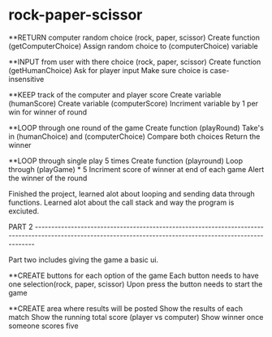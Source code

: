 # rock-paper-scissor

**RETURN computer random choice (rock, paper, scissor)
    Create function (getComputerChoice)
    Assign random choice to (computerChoice) variable

**INPUT from user with there choice (rock, paper, scissor)
    Create function (getHumanChoice)
        Ask for player input
            Make sure choice is case-insensitive

**KEEP track of the computer and player score
    Create variable (humanScore)
    Create variable (computerScore)
    Incriment variable by 1 per win for winner of round

**LOOP through one round of the game
    Create function (playRound)
        Take's in (humanChoice) and (computerChoice)
        Compare both choices
        Return the winner

**LOOP through single play 5 times
    Create function (playround)
    Loop through (playGame) * 5
        Incriment score of winner at end of each game
    Alert the winner of the round

Finished the project, learned alot about looping and sending data through functions. Learned alot about the call stack and way the program is exciuted.

PART 2 ------------------------------------------------------------------------------------------------------------------------------------------------------------

Part two includes giving the game a basic ui. 

**CREATE buttons for each option of the game
    Each button needs to have one selection(rock, paper, scissor)
    Upon press the button needs to start the game

**CREATE area where results will be posted
    Show the results of each match
    Show the running total score (player vs computer)
    Show winner once someone scores five
